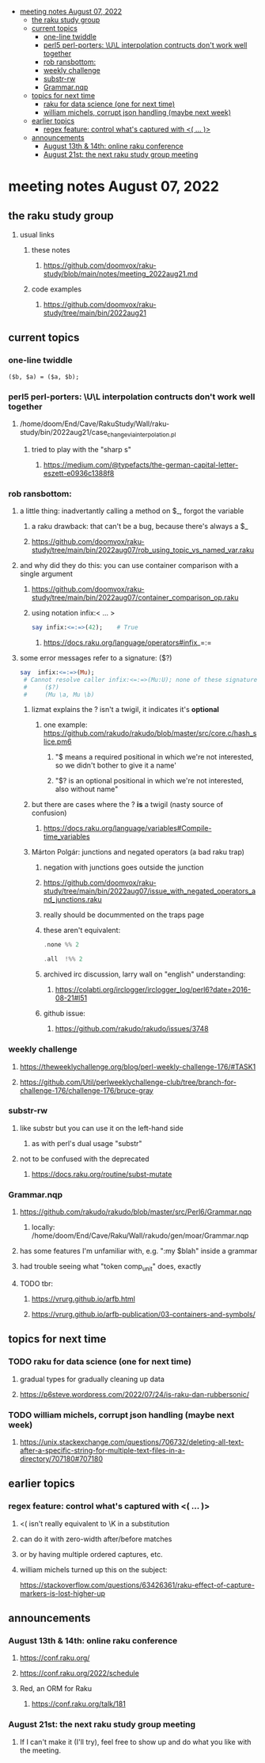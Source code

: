 - [meeting notes August 07, 2022](#orgd9db838)
  - [the raku study group](#orge539ec4)
  - [current topics](#orgadc58f6)
    - [one-line twiddle](#org64587ec)
    - [perl5 perl-porters: \U\L interpolation contructs don't work well together](#orgee424bc)
    - [rob ransbottom:](#org31f6fa1)
    - [weekly challenge](#org251f16d)
    - [substr-rw](#orgafa0863)
    - [Grammar.nqp](#org1b0993c)
  - [topics for next time](#orgedd3de5)
    - [raku for data science  (one for next time)](#org8b5e771)
    - [william michels, corrupt json handling (maybe next week)](#org54d5000)
  - [earlier topics](#org43e0b8c)
    - [regex feature: control what's captured with <( &#x2026; )>](#org2473643)
  - [announcements](#org9ff7e6c)
    - [August 13th & 14th: online raku conference](#org815d1a8)
    - [August 21st: the next raku study group meeting](#org66ae36e)


<a id="orgd9db838"></a>

# meeting notes August 07, 2022


<a id="orge539ec4"></a>

## the raku study group

1.  usual links

    1.  these notes
    
        1.  <https://github.com/doomvox/raku-study/blob/main/notes/meeting_2022aug21.md>
    
    2.  code examples
    
        1.  <https://github.com/doomvox/raku-study/tree/main/bin/2022aug21>


<a id="orgadc58f6"></a>

## current topics


<a id="org64587ec"></a>

### one-line twiddle

```cperl
($b, $a) = ($a, $b);
```


<a id="orgee424bc"></a>

### perl5 perl-porters: \U\L interpolation contructs don't work well together

1.  /home/doom/End/Cave/RakuStudy/Wall/raku-study/bin/2022aug21/case<sub>change</sub><sub>via</sub><sub>interpolation.pl</sub>

    1.  tried to play with the "sharp s"
    
        1.  <https://medium.com/@typefacts/the-german-capital-letter-eszett-e0936c1388f8>


<a id="org31f6fa1"></a>

### rob ransbottom:

1.  a little thing: inadvertantly calling a method on $\_, forgot the variable

    1.  a raku drawback: that can't be a bug, because there's always a $\_
    
    2.  <https://github.com/doomvox/raku-study/tree/main/bin/2022aug07/rob_using_topic_vs_named_var.raku>

2.  and why did they do this: you can use container comparison with a single argument

    1.  <https://github.com/doomvox/raku-study/tree/main/bin/2022aug07/container_comparison_op.raku>
    
    2.  using notation infix:< &#x2026; >
    
        ```raku
        say infix:<=:=>(42);    # True
        ```
        
        1.  <https://docs.raku.org/language/operators#infix>\_=:=

3.  some error messages refer to a signature: ($?)

    ```raku
    say  infix:<=:=>(Mu); 
     # Cannot resolve caller infix:<=:=>(Mu:U); none of these signatures match:
     #     ($?)
     #     (Mu \a, Mu \b)
    ```
    
    1.  lizmat explains the ? isn't a twigil, it indicates it's **optional**
    
        1.  one example: <https://github.com/rakudo/rakudo/blob/master/src/core.c/hash_slice.pm6>
        
            1.  "$ means a required positional in which we're not interested, so we didn't bother to give it a name'
            
            2.  "$? is an optional positional in which we're not interested, also without name"
    
    2.  but there are cases where the ? **is** a twigil (nasty source of confusion)
    
        1.  <https://docs.raku.org/language/variables#Compile-time_variables>
    
    3.  Márton Polgár: junctions and negated operators (a bad raku trap)
    
        1.  negation with junctions goes outside the junction
        
        2.  <https://github.com/doomvox/raku-study/tree/main/bin/2022aug07/issue_with_negated_operators_and_junctions.raku>
        
        3.  really should be docummented on the traps page
        
        4.  these aren't equivalent:
        
            ```raku
            .none %% 2 
            ```
            
            ```raku
            .all  !%% 2 
            ```
        
        5.  archived irc discussion, larry wall on "english" understanding:
        
            1.  <https://colabti.org/irclogger/irclogger_log/perl6?date=2016-08-21#l51>
        
        6.  github issue:
        
            1.  <https://github.com/rakudo/rakudo/issues/3748>


<a id="org251f16d"></a>

### weekly challenge

1.  <https://theweeklychallenge.org/blog/perl-weekly-challenge-176/#TASK1>

2.  <https://github.com/Util/perlweeklychallenge-club/tree/branch-for-challenge-176/challenge-176/bruce-gray>


<a id="orgafa0863"></a>

### substr-rw

1.  like substr but you can use it on the left-hand side

    1.  as with perl's dual usage "substr"

2.  not to be confused with the deprecated

    1.  <https://docs.raku.org/routine/subst-mutate>


<a id="org1b0993c"></a>

### Grammar.nqp

1.  <https://github.com/rakudo/rakudo/blob/master/src/Perl6/Grammar.nqp>

    1.  locally: /home/doom/End/Cave/Raku/Wall/rakudo/gen/moar/Grammar.nqp

2.  has some features I'm unfamiliar with, e.g. ":my $blah" inside a grammar

3.  had trouble seeing what "token comp<sub>unit</sub>" does, exactly

4.  TODO tbr:

    1.  <https://vrurg.github.io/arfb.html>
    
    2.  <https://vrurg.github.io/arfb-publication/03-containers-and-symbols/>


<a id="orgedd3de5"></a>

## topics for next time


<a id="org8b5e771"></a>

### TODO raku for data science  (one for next time)

1.  gradual types for gradually cleaning up data

2.  <https://p6steve.wordpress.com/2022/07/24/is-raku-dan-rubbersonic/>


<a id="org54d5000"></a>

### TODO william michels, corrupt json handling (maybe next week)

1.  <https://unix.stackexchange.com/questions/706732/deleting-all-text-after-a-specific-string-for-multiple-text-files-in-a-directory/707180#707180>


<a id="org43e0b8c"></a>

## earlier topics


<a id="org2473643"></a>

### regex feature: control what's captured with <( &#x2026; )>

1.  <( isn't really equivalent to \K in a substitution

2.  can do it with zero-width after/before matches

3.  or by having multiple ordered captures, etc.

4.  william michels turned up this on the subject:

    <https://stackoverflow.com/questions/63426361/raku-effect-of-capture-markers-is-lost-higher-up>


<a id="org9ff7e6c"></a>

## announcements


<a id="org815d1a8"></a>

### August 13th & 14th: online raku conference

1.  <https://conf.raku.org/>

2.  <https://conf.raku.org/2022/schedule>

3.  Red, an ORM for Raku

    1.  <https://conf.raku.org/talk/181>


<a id="org66ae36e"></a>

### August 21st: the next raku study group meeting

1.  If I can't make it (I'll try), feel free to show up and do what you like with the meeting.
